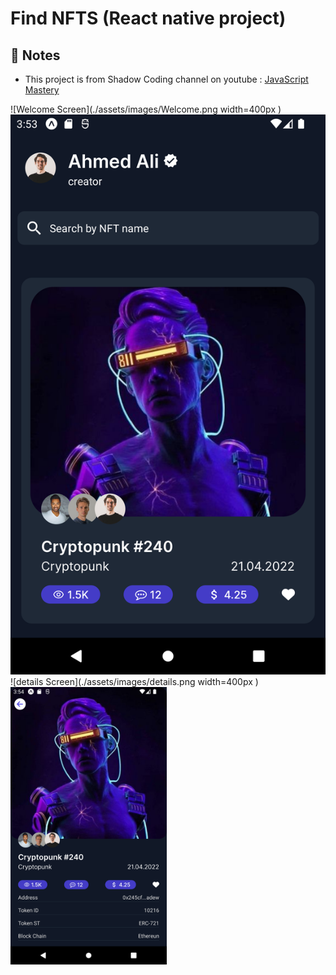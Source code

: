 # Find NFTS (React native project)

## 📝 Notes

- This project is from Shadow Coding channel on youtube : [JavaScript Mastery](https://www.youtube.com/watch?v=j7xV7RTgQOc)

![Welcome Screen](./assets/images/Welcome.png  width=400px )
![Home Screen](./assets/images/Home.png )
![details Screen](./assets/images/details.png width=400px )
<img src="./assets/images/details.png" alt="Your image title" width="250"/>
